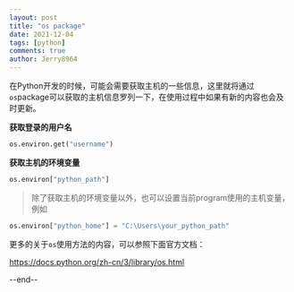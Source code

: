 ```yaml
---
layout: post
title: "os package"
date: 2021-12-04
tags: [python]
comments: true
author: Jerry8964
---
```




在Python开发的时候，可能会需要获取主机的一些信息，这里就将通过`os`package可以获取的主机信息罗列一下，在使用过程中如果有新的内容也会及时更新。

**获取登录的用户名**

```python
os.environ.get("username")
```

**获取主机的环境变量**

```python	
os.environ["python_path"]
```

> 除了获取主机的环境变量以外，也可以设置当前program使用的主机变量，例如

```python	
os.environ["python_home"] = "C:\Users\your_python_path"
```



更多的关于`os`使用方法的内容，可以参照下面官方文档：

[https://docs.python.org/zh-cn/3/library/os.html ](https://docs.python.org/zh-cn/3/library/os.html "多种操作系统接口")



--end--
